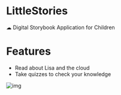 # LittleStories

☁ Digital Storybook Application for Children

# Features
- Read about Lisa and the cloud
- Take quizzes to check your knowledge

![img](https://media.giphy.com/media/JqDZfJPttnCeCyFM9y/giphy.gif)

